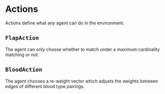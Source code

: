 # Actions

Actions define what any agent can do in the environment.

## `FlapAction`

The agent can only choose whether to match under a maximum cardinality
matching or not.

## `BloodAction`

The agent chooses a re-weight vector which adjusts the weights
between edges of different blood type pairings.
